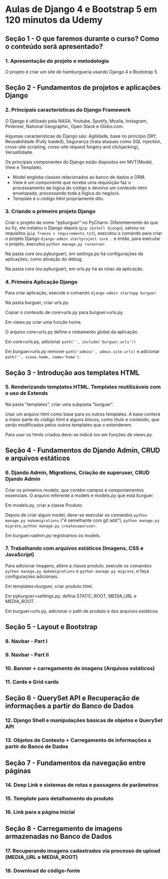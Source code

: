 # Aulas de Django 4 e Bootstrap 5 em 120 minutos da Udemy

## Seção 1 - O que faremos durante o curso? Como o conteúdo será apresentado?

### 1. Apresentação do projeto e metodologia
O projeto é criar um site de hamburgueria usando Django 4 e Bootstrap 5.


## Seção 2 - Fundamentos de projetos e aplicações Django

### 2. Principais características do Django Framework
O Django é utilizado pela NASA, Youtube, Spotify, Mozila, Instagram, Pinterest, National Geographic, Open Stack e Globo.com.

Algumas características do Django são: Agilidade, base no princípio DRY, Reusabilidade (Fully loaded), Segurança (trata ataques como SQL injection, cross-site scripting, cross-site request forgery and clickjacking), Versatilidade.

Os principais componentes do Django estão dispostos em MVT(Model, View e Template). 
- Model engloba classes relacionados ao banco de dados e ORM.
- View é um componente que recebe uma requisição faz o processamento da lógica do código e devolve um conteúdo html 
envelopado, processando toda a lógica do negócio.
- Template é o código html propriamente dito. 

### 3. Criando o primeiro projeto Django
Criar o projeto de nome "pyburguer" no PyCharm. 
Diferentemente do que eu fiz, ele instalou o Django depois (`pip install django`), 
salvou os requisitos (`pip freeze > requirements.txt`), 
executou o comando para criar o projeto Django `django-admin startproject core .`
e então, para executar o projeto, executou `python manage.py runserver`.

Na pasta core (ou pyburguer), em settings.py há configurações da aplicações, como ativação do debug.

Na pasta core (ou pyburguer), em urls.py há as rotas da aplicação.

### 4. Primeira Aplicação Django 
Para criar aplicação, execute o comando `django-admin startapp burguer`.

Na pasta burguer, criar urls.py.

Copiar o conteúdo de core>urls.py para burguer>urls.py.

Em views.py criar uma função home.

O arquivo core>urls.py define o roteamento global da aplicação. 

Em core>urls.py, adicionar `path('', include('burguer.urls'))` 

Em burguer>urls.py remover `path('admin/', admin.site.urls)` e adicionar `path('', views.home, name='home')`.


## Seção 3 - Introdução aos templates HTML

### 5. Renderizando templates HTML. Templates reutilizáveis com o uso de Extends
Na pasta "templates", criar uma subpasta "burguer".

Usar um arquivo html como base para os outros templates. 
A base conterá a maior parte do código html e alguns blocos, como título e conteúdo, que serão modificados pelos outros
templates que o extenderem.

Para usar os htmls criados deve-se indicá-los em funções de views.py.


## Seção 4 - Fundamentos do Djando Admin, CRUD e arquivos estáticos

### 6. Djando Admin, Migrations, Criação de superuser, CRUD Djando Admin
Criar os primeiros models, que contém campos e comportamentos essenciais. 
O arquivo referente a models é models.py que está burguer.

Em models.py, criar a classe Produto. 

Depois de criar algum model, deve-se executar os comandos `python manage.py makemigrations` ("é semelhante com git add"),
`python manage.py migrate`, `python manage.py createsuperuser`.

Em burguer>admin.py registramos os models.

### 7. Trabalhando com arquivos estáticos (Imagens, CSS e JavaScript)

Para adicionar imagens, altere a classe produto, execute os comandos `python manage.py makemigrations` 
e `python manage.py migrate`, e faça configurações adicionais. 

Em templates>burguer, criar produto.html. 

Em pyburguer>settings.py, defina STATIC_ROOT, MEDIA_URL e MEDIA_ROOT.

Em burguer>urls.py, adicionar o path de produto e dos arquivos estáticos.


## Seção 5 - Layout e Bootstrap

### 8. Navbar - Part I

### 9. Navbar - Part II

### 10. Banner + carregamento de imagens (Arquivos estáticos)

### 11. Cards e Grid cards


## Seção 6 - QuerySet API e Recuperação de informações a partir do Banco de Dados

### 12. Django Shell e manipulações básicas de objetos e QuerySet API

### 13. Objetos de Contexto + Carregamento de informações a partir do Banco de Dados


## Seção 7 - Fundamentos da navegação entre páginas

### 14. Deep Link e sistemas de rotas e passagens de parâmetros

### 15. Template para detalhamento do produto

### 16. Link para a página inicial


## Seção 8 - Carregamento de imagens armazenadas no Banco de Dados

### 17. Recuperando imagens cadastrados via processo de upload (MEDIA_URL e MEDIA_ROOT)

### 18. Download do código-fonte